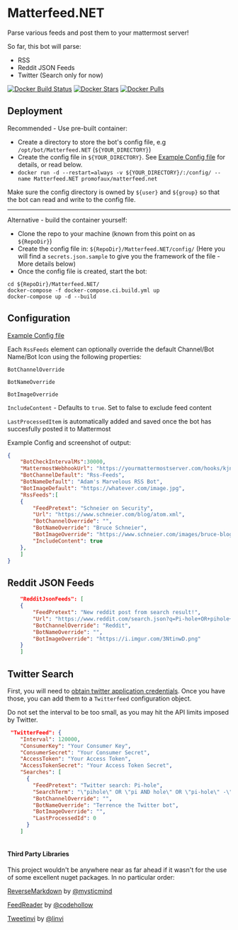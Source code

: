 # Matterfeed.NET
Parse various feeds and post them to your mattermost server!

So far, this bot will parse:
- RSS
- Reddit JSON Feeds
- Twitter (Search only for now)

[![Docker Build Status](https://img.shields.io/docker/build/promofaux/matterfeed.net.svg)](https://hub.docker.com/r/promofaux/matterfeed.net/builds/) [![Docker Stars](https://img.shields.io/docker/stars/promofaux/matterfeed.net.svg)](https://hub.docker.com/r/promofaux/matterfeed.net/) [![Docker Pulls](https://img.shields.io/docker/pulls/promofaux/matterfeed.net.svg)](https://hub.docker.com/r/promofaux/matterfeed.net/) 

## Deployment
Recommended - Use pre-built container:
- Create a directory to store the bot's config file, e.g `/opt/bot/Matterfeed.NET` (`${YOUR_DIRECTORY}`)
- Create the config file in `${YOUR_DIRECTORY}`. See [Example Config file](https://github.com/PromoFaux/Matterfeed.NET/blob/master/config/secrets.json.sample) for details, or read below.
- `docker run -d --restart=always -v ${YOUR_DIRECTORY}/:/config/ --name Matterfeed.NET promofaux/matterfeed.net`

Make sure the config directory is owned by `${user}` and `${group}` so that the bot can read and write to the config file.

----

Alternative - build the container yourself:
- Clone the repo to your machine (known from this point on as `${RepoDir}`)
- Create the config file in: `${RepoDir}/Matterfeed.NET/config/` (Here you will find a `secrets.json.sample` to give you the framework of the file - More details below)
- Once the config file is created, start the bot:
```
cd ${RepoDir}/Matterfeed.NET/
docker-compose -f docker-compose.ci.build.yml up
docker-compose up -d --build
```

## Configuration

[Example Config file](https://github.com/PromoFaux/Matterfeed.NET/blob/master/Matterfeed.NET/config/secrets.json.sample)

Each `RssFeeds` element can optionally override the default Channel/Bot Name/Bot Icon using the following properties:

`BotChannelOverride`

`BotNameOverride`

`BotImageOverride`

`IncludeContent` - Defaults to `true`. Set to false to exclude feed content

`LastProcessedItem` is automatically added and saved once the bot has succesfully posted it to Mattermost


Example Config and screenshot of output:

```JSON
{
    "BotCheckIntervalMs":30000,
    "MattermostWebhookUrl": "https://yourmattermostserver.com/hooks/kjnk4j3wnfkse",
    "BotChannelDefault": "Rss-Feeds",
    "BotNameDefault": "Adam's Marvelous RSS Bot",
    "BotImageDefault": "https://whatever.com/image.jpg",
    "RssFeeds":[  
    {
        "FeedPretext": "Schneier on Security",
        "Url": "https://www.schneier.com/blog/atom.xml",
        "BotChannelOverride": "",
        "BotNameOverride": "Bruce Schneier",
        "BotImageOverride": "https://www.schneier.com/images/bruce-blog3.jpg",
        "IncludeContent": true
    },
    ]
}
```

## Reddit JSON Feeds


```JSON
    "RedditJsonFeeds": [
    {
        "FeedPretext": "New reddit post from search result!",
        "Url": "https://www.reddit.com/search.json?q=Pi-hole+OR+pihole+NOT+subreddit%3Apihole",
        "BotChannelOverride": "Reddit",
        "BotNameOverride": "",
        "BotImageOverride": "https://i.imgur.com/3NtinwD.png"
    }
    ]
```

## Twitter Search

First, you will need to [obtain twitter application credentials](https://apps.twitter.com/). Once you have those, you can add them to a `Twitterfeed` configuration object.

Do not set the interval to be too small, as you may hit the API limits imposed by Twitter.

```JSON
 "TwitterFeed": {
    "Interval": 120000,
    "ConsumerKey": "Your Consumer Key",
    "ConsumerSecret": "Your Consumer Secret",
    "AccessToken": "Your Access Token",
    "AccessTokenSecret": "Your Access Token Secret",
    "Searches": [
      {
        "FeedPretext": "Twitter search: Pi-hole",
        "SearchTerm": "\"pihole\" OR \"pi AND hole\" OR \"pi-hole\" -\"shut\" OR \"@The_Pi_Hole\" -from:@A_Pi_Hole -from:@My_Pi_Hole",
        "BotChannelOverride": "",
        "BotNameOverride": "Terrence the Twitter bot",
        "BotImageOverride": "",
        "LastProcessedId": 0
      }
    ]
  
```


#### Third Party Libraries

This project wouldn't be anywhere near as far ahead if it wasn't for the use of some excellent nuget packages. In no particular order:

[ReverseMarkdown](https://github.com/mysticmind/reversemarkdown-net) by [@mysticmind](https://github.com/mysticmind)

[FeedReader](https://github.com/codehollow/FeedReader/) by [@codehollow](https://github.com/codehollow)

[Tweetinvi](https://github.com/linvi/tweetinvi) by [@linvi](https://github.com/linvi)



